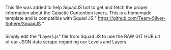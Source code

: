 This file was added to help SquadJS bot to get and fetch the proper information about the Galactic Contention layers.
This is a homemade template and is compatible with Squad JS " https://github.com/Team-Silver-Sphere/SquadJS "

###
Simply edit the "Layers.js" file from Squad JS to use the RAW GIT HUB url of our JSON data scrape regarding our Levels and Layers.
###
